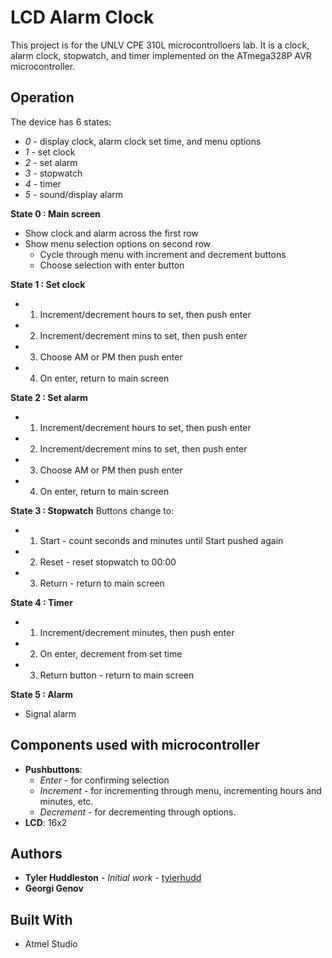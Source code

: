# LCD Alarm Clock

This project is for the UNLV CPE 310L microcontrolloers lab.  It is a clock, alarm clock, stopwatch, and timer implemented on the ATmega328P AVR microcontroller.

## Operation
The device has 6 states:
* *0* - display clock, alarm clock set time, and menu options
* *1* - set clock
* *2* - set alarm
* *3* - stopwatch
* *4* - timer
* *5* - sound/display alarm

**State 0 : Main screen**
* Show clock and alarm across the first row
* Show menu selection options on second row
  * Cycle through menu with increment and decrement buttons
  * Choose selection with enter button

**State 1 : Set clock**
* 1. Increment/decrement hours to set, then push enter
* 2. Increment/decrement mins to set, then push enter
* 3. Choose AM or PM then push enter
* 4. On enter, return to main screen

**State 2 : Set alarm**
* 1. Increment/decrement hours to set, then push enter
* 2. Increment/decrement mins to set, then push enter
* 3. Choose AM or PM then push enter
* 4. On enter, return to main screen

**State 3 : Stopwatch**
Buttons change to:
* 1. Start - count seconds and minutes until Start pushed again
* 2. Reset - reset stopwatch to 00:00
* 3. Return - return to main screen

**State 4 : Timer**
* 1. Increment/decrement minutes, then push enter
* 2. On enter, decrement from set time
* 3. Return button - return to main screen

**State 5 : Alarm**
* Signal alarm


## Components used with microcontroller
* **Pushbuttons**:
  * *Enter* - for confirming selection
  * *Increment* - for incrementing through menu, incrementing hours and minutes, etc.
  * *Decrement* - for decrementing through options.
* **LCD**: 16x2

## Authors

* **Tyler Huddleston** - *Initial work* - [tylerhudd](https://github.com/tylerhudd)
* **Georgi Genov**

## Built With
* Atmel Studio
